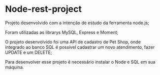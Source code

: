 # Node-rest-project

Projeto desenvolvido com a intenção de estudo da ferramenta node.js;

Foram utilizadas as librarys MySQL, Express e Moment;

O projeto desenvolvido foi uma API de cadastro de Pet Shop, onde integrado ao banco SQL é possível cadastrar um novo atendimento, fazer UPDATE e um DELETE;

Para desenvolver esse projeto é necessário instalar o Node e SQL em sua máquina.
